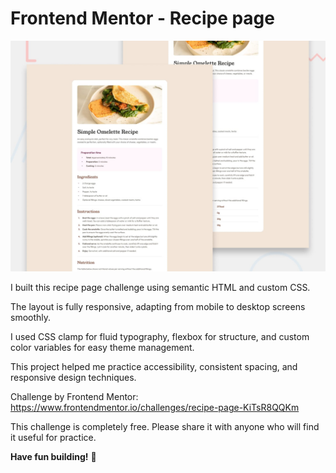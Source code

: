 # Frontend Mentor - Recipe page

![Design preview for the Recipe page coding challenge](./preview.jpg)

I built this recipe page challenge using semantic HTML and custom CSS.

The layout is fully responsive, adapting from mobile to desktop screens smoothly.

I used CSS clamp for fluid typography, flexbox for structure, and custom color variables for easy theme management.

This project helped me practice accessibility, consistent spacing, and responsive design techniques.

Challenge by Frontend Mentor: https://www.frontendmentor.io/challenges/recipe-page-KiTsR8QQKm

This challenge is completely free. Please share it with anyone who will find it useful for practice.

**Have fun building!** 🚀
